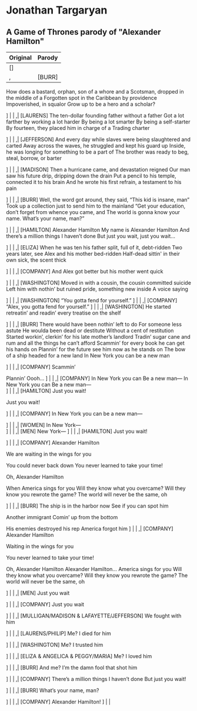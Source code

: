 
# Jonathan Targaryan
## A Game of Thrones parody of "Alexander Hamilton"

 | Original | Parody |
 |----------|--------|
| [] | |
,| [BURR]
How does a bastard, orphan, son of a whore and a
Scotsman, dropped in the middle of a
Forgotten spot in the Caribbean by providence
Impoverished, in squalor
Grow up to be a hero and a scholar?

] | |
,| [LAURENS]
The ten-dollar founding father without a father
Got a lot farther by working a lot harder
By being a lot smarter
By being a self-starter
By fourteen, they placed him in charge of a
Trading charter

] | |
,| [JEFFERSON]
And every day while slaves were being slaughtered and carted
Away across the waves, he struggled and kept his guard up
Inside, he was longing for something to be a part of
The brother was ready to beg, steal, borrow, or barter

] | |
,| [MADISON]
Then a hurricane came, and devastation reigned
Our man saw his future drip, dripping down the drain
Put a pencil to his temple, connected it to his brain
And he wrote his first refrain, a testament to his pain

] | |
,| [BURR]
Well, the word got around, they said, “This kid is insane, man”
Took up a collection just to send him to the mainland
“Get your education, don’t forget from whence you came, and
The world is gonna know your name. What’s your name, man?”

] | |
,| [HAMILTON]
Alexander Hamilton
My name is Alexander Hamilton
And there’s a million things I haven’t done
But just you wait, just you wait...

] | |
,| [ELIZA]
When he was ten his father split, full of it, debt-ridden
Two years later, see Alex and his mother bed-ridden
Half-dead sittin' in their own sick, the scent thick

] | |
,| [COMPANY]
And Alex got better but his mother went quick

] | |
,| [WASHINGTON]
Moved in with a cousin, the cousin committed suicide
Left him with nothin’ but ruined pride, something new inside
A voice saying

] | |
,| [WASHINGTON]
“You gotta fend for yourself.”	] | |
,| [COMPANY]
“Alex, you gotta fend for yourself.”
] | |
,| [WASHINGTON]
He started retreatin’ and readin’ every treatise on the shelf

] | |
,| [BURR]
There would have been nothin’ left to do
For someone less astute
He woulda been dead or destitute
Without a cent of restitution
Started workin’, clerkin’ for his late mother’s landlord
Tradin’ sugar cane and rum and all the things he can’t afford
Scammin’ for every book he can get his hands on
Plannin’ for the future see him now as he stands on
The bow of a ship headed for a new land
In New York you can be a new man	 
 
 
 
 
 
] | |
,| [COMPANY]
Scammin’

Plannin’
Oooh...
] | |
,| [COMPANY]
In New York you can
Be a new man—
In New York you can
Be a new man—	 
] | |
,| [HAMILTON]
Just you wait!

Just you wait!
 
] | |
,| [COMPANY]
In New York you can be a new man—

] | |
,| [WOMEN]
In New York—	 
] | |
,| [MEN]
New York—
] | |
,| [HAMILTON]
Just you wait!

] | |
,| [COMPANY]
Alexander Hamilton

We are waiting in the wings for you

You could never back down
You never learned to take your time!

Oh, Alexander Hamilton

When America sings for you
Will they know what you overcame?
Will they know you rewrote the game?
The world will never be the same, oh

] | |
,| [BURR]
The ship is in the harbor now
See if you can spot him

Another immigrant
Comin’ up from the bottom

His enemies destroyed his rep
America forgot him	] | |
,| [COMPANY]
Alexander Hamilton

Waiting in the wings for you

You never learned to take your time!

Oh, Alexander Hamilton
Alexander Hamilton…
America sings for you
Will they know what you overcame?
Will they know you rewrote the game?
The world will never be the same, oh


] | |
,| [MEN]
Just you wait

] | |
,| [COMPANY]
Just you wait
 
 
 
] | |
,| [MULLIGAN/MADISON & LAFAYETTE/JEFFERSON]
We fought with him

] | |
,| [LAURENS/PHILIP]
Me? I died for him

] | |
,| [WASHINGTON]
Me? I trusted him

] | |
,| [ELIZA & ANGELICA & PEGGY/MARIA]
Me? I loved him

] | |
,| [BURR]
And me? I’m the damn fool that shot him

] | |
,| [COMPANY]
There’s a million things I haven’t done
But just you wait!

] | |
,| [BURR]
What’s your name, man?

] | |
,| [COMPANY]
Alexander Hamilton!
] | |
